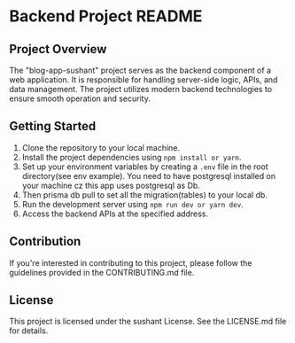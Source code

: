 # Backend Project README
## Project Overview

The "blog-app-sushant" project serves as the backend component of a web application. It is responsible for handling server-side logic, APIs, and data management. The project utilizes modern backend technologies to ensure smooth operation and security.

## Getting Started

1. Clone the repository to your local machine.
2. Install the project dependencies using `npm install or yarn`.
3. Set up your environment variables by creating a `.env` file in the root directory(see env example).
   You need to have postgresql installed on your machine cz this app uses postgresql as Db.
4. Then prisma db pull to set all the migration(tables) to your local db.   
5. Run the development server using `npm run dev or yarn dev`.
6. Access the backend APIs at the specified address.

## Contribution

If you're interested in contributing to this project, please follow the guidelines provided in the CONTRIBUTING.md file.

## License

This project is licensed under the sushant License. See the LICENSE.md file for details.
